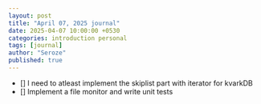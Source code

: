 ```yaml
---
layout: post
title: "April 07, 2025 journal"
date: 2025-04-07 10:00:00 +0530
categories: introduction personal
tags: [journal]
author: "Seroze"
published: true
---
```


- [] I need to atleast implement the skiplist part with iterator for kvarkDB
- [] Implement a file monitor and write unit tests
